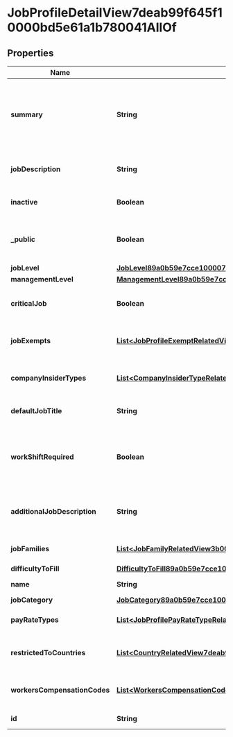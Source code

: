 

# JobProfileDetailView7deab99f645f10000bd5e61a1b780041AllOf


## Properties

| Name | Type | Description | Notes |
|------------ | ------------- | ------------- | -------------|
|**summary** | **String** | The description of the responsibilities and/or qualifications for the job profile. |  [optional] |
|**jobDescription** | **String** | The formatted job description value on the job profile. |  [optional] |
|**inactive** | **Boolean** | Returns true if the Job Profile is inactive. |  [optional] |
|**_public** | **Boolean** | Indicates if the job profile has been marked as being public. |  [optional] |
|**jobLevel** | [**JobLevel89a0b59e7cce1000074acb3c1e8e015d**](JobLevel89a0b59e7cce1000074acb3c1e8e015d.md) |  |  [optional] |
|**managementLevel** | [**ManagementLevel89a0b59e7cce1000074acb1d768e0158**](ManagementLevel89a0b59e7cce1000074acb1d768e0158.md) |  |  [optional] |
|**criticalJob** | **Boolean** | Indicates if the job is considered critical. |  [optional] |
|**jobExempts** | [**List&lt;JobProfileExemptRelatedView3b00708994e41000076da515387812a2&gt;**](JobProfileExemptRelatedView3b00708994e41000076da515387812a2.md) | Returns the job exempt instances for the job profile. |  [optional] |
|**companyInsiderTypes** | [**List&lt;CompanyInsiderTypeRelatedView7deab99f645f10001000f8a388740081&gt;**](CompanyInsiderTypeRelatedView7deab99f645f10001000f8a388740081.md) | The Company Insider Type for the Job Profile. |  [optional] |
|**defaultJobTitle** | **String** | The Job Title Default for the job profile. |  [optional] |
|**workShiftRequired** | **Boolean** | Indicates if the Job Profile requires a Work Shift to be specified on associated Positions. |  [optional] |
|**additionalJobDescription** | **String** | The formatted additional job description value on the job profile. |  [optional] |
|**jobFamilies** | [**List&lt;JobFamilyRelatedView3b00708994e410000e0e2540529b12d6&gt;**](JobFamilyRelatedView3b00708994e410000e0e2540529b12d6.md) | The job family for the job profile. |  [optional] |
|**difficultyToFill** | [**DifficultyToFill89a0b59e7cce1000074acb57c0c50162**](DifficultyToFill89a0b59e7cce1000074acb57c0c50162.md) |  |  [optional] |
|**name** | **String** | The name of the job profile. |  [optional] |
|**jobCategory** | [**JobCategory89a0b59e7cce1000074acb471919015f**](JobCategory89a0b59e7cce1000074acb471919015f.md) |  |  [optional] |
|**payRateTypes** | [**List&lt;JobProfilePayRateTypeRelatedView3b00708994e4100008d4b09e903f12b5&gt;**](JobProfilePayRateTypeRelatedView3b00708994e4100008d4b09e903f12b5.md) | The pay rate for the job profile |  [optional] |
|**restrictedToCountries** | [**List&lt;CountryRelatedView7deab99f645f10000cf305c30e260054&gt;**](CountryRelatedView7deab99f645f10000cf305c30e260054.md) | Returns the valid countries for the job profile. |  [optional] |
|**workersCompensationCodes** | [**List&lt;WorkersCompensationCodeRelatedView3b00708994e4100004af13d958811287&gt;**](WorkersCompensationCodeRelatedView3b00708994e4100004af13d958811287.md) | Returns the compensation codes for this job profile. |  [optional] |
|**id** | **String** | Id of the instance |  [optional] |



